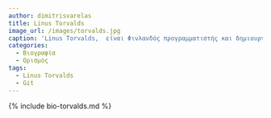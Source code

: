 ```yaml
---
author: dimitrisvarelas
title: Linus Torvalds
image_url: /images/torvalds.jpg
caption: 'Linus Torvalds,  είναι Φινλανδός προγραμματιστής και δημιουργός του λειτουργικού συστήματος Linux. Αναλύθηκε η ιστορία του Linux και ο τρόπος με τον οποίο ο Linus Torvalds δημιούργησε αυτό το λειτουργικό σύστημα. Επίσης, αναφέρθηκαν κάποιες από τις σημαντικές συνεισφορές του στην τεχνολογία και τα βραβεία και οι διακρίσεις που έχει λάβει γι αυτές τις συνεισφορές του. Τέλος, αναδείχθηκαν οι απόψεις του Linus Torvalds σχετικά με το ανοιχτό και κλειστό λογισμικό και η επιρροή του στην παγκόσμια ανάπτυξη του λογισμικού και των υπολογιστών.'
categories:
  - Βιογραφία 
  - Ορισμός 
tags:
  - Linus Torvalds
  - Git
---
```


{% include bio-torvalds.md %}
